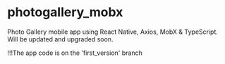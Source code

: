 # photogallery_mobx
Photo Gallery mobile app using React Native, Axios, MobX &amp; TypeScript. Will be updated and upgraded soon. 

!!!The app code is on the 'first_version' branch

